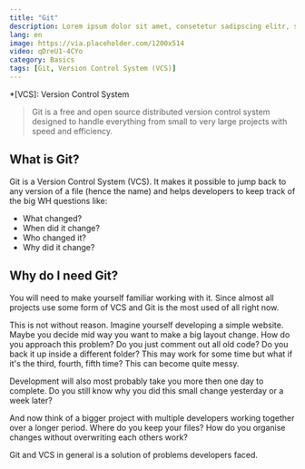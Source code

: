 ```yaml
---
title: "Git"
description: Lorem ipsum dolor sit amet, consetetur sadipscing elitr, sed diam nonumy eirmod tempor invidunt ut labore et dolore magna aliquyam erat, sed diam voluptua.
lang: en
image: https://via.placeholder.com/1200x514
video: qDreU1-4CYo
category: Basics
tags: [Git, Version Control System (VCS)]
---
```


*[VCS]: Version Control System

> Git is a free and open source distributed version control system designed to handle everything from small to very large projects with speed and efficiency.

## What is Git?
Git is a Version Control System (VCS). It makes it possible to jump back to any version of a file (hence the name) and helps developers to keep track of the big WH questions like:
- What changed?
- When did it change?
- Who changed it?
- Why did it change?

## Why do I need Git?
You will need to make yourself familiar working with it. Since almost all projects use some form of VCS and Git is the most used of all right now.

This is not without reason. Imagine yourself developing a simple website. Maybe you decide mid way you want to make a big layout change. How do you approach this problem? Do you just comment out all old code? Do you back it up inside a different folder? This may work for some time but what if it's the third, fourth, fifth time? This can become quite messy.

Development will also most probably take you more then one day to complete. Do you still know why you did this small change yesterday or a week later?

And now think of a bigger project with multiple developers working together over a longer period. Where do you keep your files? How do you organise changes without overwriting each others work?

Git and VCS in general is a solution of problems developers faced. 